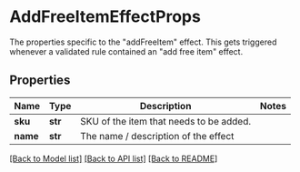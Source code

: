 # AddFreeItemEffectProps

The properties specific to the \"addFreeItem\" effect. This gets triggered whenever a validated rule contained an \"add free item\" effect.
## Properties
Name | Type | Description | Notes
------------ | ------------- | ------------- | -------------
**sku** | **str** | SKU of the item that needs to be added. | 
**name** | **str** | The name / description of the effect | 

[[Back to Model list]](../README.md#documentation-for-models) [[Back to API list]](../README.md#documentation-for-api-endpoints) [[Back to README]](../README.md)


